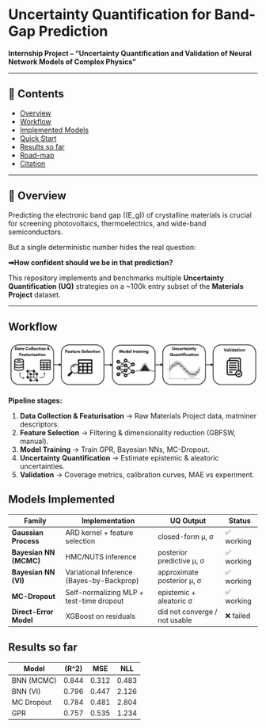# Uncertainty Quantification for Band-Gap Prediction  

**Internship Project – “Uncertainty Quantification and Validation of Neural Network Models of Complex Physics”**

---

## 📑 Contents
- [Overview](#-overview)  
- [Workflow](#-workflow)  
- [Implemented Models](#-implemented-models)  
- [Quick Start](#-quick-start)  
- [Results so far](#-results-so-far)  
- [Road-map](#-road-map)  
- [Citation](#-citation)  

---

## 🔎 Overview
Predicting the electronic band gap (\(E_g\)) of crystalline materials is crucial for screening photovoltaics, thermoelectrics, and wide-band semiconductors.  

But a single deterministic number hides the real question:  

**➡How confident should we be in that prediction?**

This repository implements and benchmarks multiple **Uncertainty Quantification (UQ)** strategies on a ~100k entry subset of the **Materials Project** dataset.  


---

## Workflow
![Workflow](MP_Data/Workflow.png)

**Pipeline stages:**
1. **Data Collection & Featurisation** → Raw Materials Project data, matminer descriptors.  
2. **Feature Selection** → Filtering & dimensionality reduction (GBFSW, manual).  
3. **Model Training** → Train GPR, Bayesian NNs, MC-Dropout.  
4. **Uncertainty Quantification** → Estimate epistemic & aleatoric uncertainties.  
5. **Validation** → Coverage metrics, calibration curves, MAE vs experiment.

## Models Implemented

| Family                 | Implementation                           | UQ Output                   | Status |
|-------------------------|------------------------------------------|------------------------------|--------|
| **Gaussian Process**   | ARD kernel + feature selection           | closed-form μ, σ             | ✅ working |
| **Bayesian NN (MCMC)** | HMC/NUTS inference                       | posterior predictive μ, σ     | ✅ working |
| **Bayesian NN (VI)**   | Variational Inference (Bayes-by-Backprop)| approximate posterior μ, σ    | ✅ working |
| **MC-Dropout**         | Self-normalizing MLP + test-time dropout | epistemic + aleatoric σ      | ✅ working |
| **Direct-Error Model** | XGBoost on residuals                     | did not converge / not usable | ❌ failed |


## Results so far

| Model        | \(R^2\) | MSE   | NLL   |
|--------------|---------|-------|-------|
| BNN (MCMC)   | 0.844   | 0.312 | 0.483 |
| BNN (VI)     | 0.796   | 0.447 | 2.126 |
| MC Dropout   | 0.784   | 0.481 | 2.804 |
| GPR          | 0.757   | 0.535 | 1.234 |

